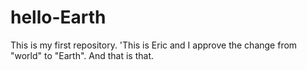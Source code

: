 # hello-Earth
This is my first repository.
'This is Eric and I approve the change from "world" to "Earth".
And that is that.
